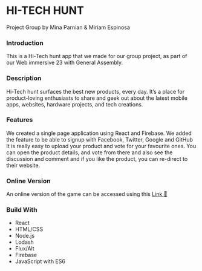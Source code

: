# HI-TECH HUNT

Project Group by Mina Parnian & Miriam Espinosa

### Introduction

This is a Hi-Tech hunt app that we made for our group project, as part of our Web immersive 23 with General Assembly.


### Description

Hi-Tech hunt surfaces the best new products, every day. It’s a place for product-loving enthusiasts to share and geek out about the latest mobile apps, websites, hardware projects, and tech creations.

### Features
We created a single page application using React and Firebase.
We added the feature to be able to signup with Facebook, Twitter, Google and GitHub
It is really easy to upload your product and vote for your favourite ones.
You can open the product details, and vote from there and also see the discussion and comment and if you like the product, you can re-direct to their website.

### Online Version
An online version of the game can be accessed using this  [Link  :link:](https://aus-tech-hunt.herokuapp.com/)


### Build With

- React
- HTML/CSS
- Node.js
- Lodash
- Flux/Alt
- Firebase
- JavaScript with ES6
